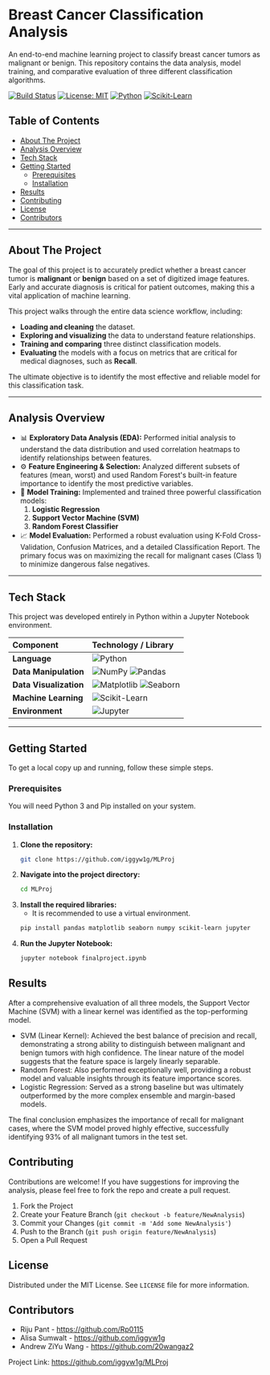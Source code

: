# Breast Cancer Classification Analysis

An end-to-end machine learning project to classify breast cancer tumors as malignant or benign. This repository contains the data analysis, model training, and comparative evaluation of three different classification algorithms.

[![Build Status](https://img.shields.io/badge/build-passing-brightgreen)](https://github.com/[your-username]/[your-repo])
[![License: MIT](https://img.shields.io/badge/License-MIT-blue.svg)](https://opensource.org/licenses/MIT)
[![Python](https://img.shields.io/badge/Python-3776AB.svg?style=flat&logo=python&logoColor=white)](https://www.python.org/)
[![Scikit-Learn](https://img.shields.io/badge/scikit--learn-%23F7931E.svg?style=flat&logo=scikit-learn&logoColor=white)](https://scikit-learn.org/)

## Table of Contents

- [About The Project](#about-the-project)
- [Analysis Overview](#analysis-overview)
- [Tech Stack](#tech-stack)
- [Getting Started](#getting-started)
  - [Prerequisites](#prerequisites)
  - [Installation](#installation)
- [Results](#results)
- [Contributing](#contributing)
- [License](#license)
- [Contributors](#contributors)

---

## About The Project

The goal of this project is to accurately predict whether a breast cancer tumor is **malignant** or **benign** based on a set of digitized image features. Early and accurate diagnosis is critical for patient outcomes, making this a vital application of machine learning.

This project walks through the entire data science workflow, including:

- **Loading and cleaning** the dataset.
- **Exploring and visualizing** the data to understand feature relationships.
- **Training and comparing** three distinct classification models.
- **Evaluating** the models with a focus on metrics that are critical for medical diagnoses, such as **Recall**.

The ultimate objective is to identify the most effective and reliable model for this classification task.

---

## Analysis Overview

- 📊 **Exploratory Data Analysis (EDA):** Performed initial analysis to understand the data distribution and used correlation heatmaps to identify relationships between features.
- ⚙️ **Feature Engineering & Selection:** Analyzed different subsets of features (mean, worst) and used Random Forest's built-in feature importance to identify the most predictive variables.
- 🧠 **Model Training:** Implemented and trained three powerful classification models:
  1.  **Logistic Regression**
  2.  **Support Vector Machine (SVM)**
  3.  **Random Forest Classifier**
- 📈 **Model Evaluation:** Performed a robust evaluation using K-Fold Cross-Validation, Confusion Matrices, and a detailed Classification Report. The primary focus was on maximizing the recall for malignant cases (Class 1) to minimize dangerous false negatives.

---

## Tech Stack

This project was developed entirely in Python within a Jupyter Notebook environment.

| Component              | Technology / Library                                                                                                                                                                                                                     |
| :--------------------- | :--------------------------------------------------------------------------------------------------------------------------------------------------------------------------------------------------------------------------------------- |
| **Language**           | ![Python](https://img.shields.io/badge/Python-3776AB.svg?style=for-the-badge&logo=python&logoColor=white)                                                                                                                                |
| **Data Manipulation**  | ![NumPy](https://img.shields.io/badge/NumPy-013243.svg?style=for-the-badge&logo=numpy&logoColor=white) ![Pandas](https://img.shields.io/badge/Pandas-150458.svg?style=for-the-badge&logo=pandas&logoColor=white)                         |
| **Data Visualization** | ![Matplotlib](https://img.shields.io/badge/Matplotlib-%23ffffff.svg?style=for-the-badge&logo=Matplotlib&logoColor=black) ![Seaborn](https://img.shields.io/badge/Seaborn-%23023e8a.svg?style=for-the-badge&logo=Seaborn&logoColor=white) |
| **Machine Learning**   | ![Scikit-Learn](https://img.shields.io/badge/scikit--learn-%23F7931E.svg?style=for-the-badge&logo=scikit-learn&logoColor=white)                                                                                                          |
| **Environment**        | ![Jupyter](https://img.shields.io/badge/Jupyter-F37626.svg?style=for-the-badge&logo=Jupyter&logoColor=white)                                                                                                                             |

---

## Getting Started

To get a local copy up and running, follow these simple steps.

### Prerequisites

You will need Python 3 and Pip installed on your system.

### Installation

1. **Clone the repository:**
   ```sh
   git clone https://github.com/iggyw1g/MLProj
   ```
2. **Navigate into the project directory:**
   ```sh
   cd MLProj
   ```
3. **Install the required libraries:**
   - It is recommended to use a virtual environment.
   ```sh
   pip install pandas matplotlib seaborn numpy scikit-learn jupyter
   ```
4. **Run the Jupyter Notebook:**
   ```sh
   jupyter notebook finalproject.ipynb
   ```

## Results

After a comprehensive evaluation of all three models, the Support Vector Machine (SVM) with a linear kernel was identified as the top-performing model.

- SVM (Linear Kernel): Achieved the best balance of precision and recall, demonstrating a strong ability to distinguish between malignant and benign tumors with high confidence. The linear nature of the model suggests that the feature space is largely linearly separable.
- Random Forest: Also performed exceptionally well, providing a robust model and valuable insights through its feature importance scores.
- Logistic Regression: Served as a strong baseline but was ultimately outperformed by the more complex ensemble and margin-based models.

The final conclusion emphasizes the importance of recall for malignant cases, where the SVM model proved highly effective, successfully identifying 93% of all malignant tumors in the test set.

## Contributing

Contributions are welcome! If you have suggestions for improving the analysis, please feel free to fork the repo and create a pull request.

1. Fork the Project
2. Create your Feature Branch (`git checkout -b feature/NewAnalysis`)
3. Commit your Changes (`git commit -m 'Add some NewAnalysis'`)
4. Push to the Branch (`git push origin feature/NewAnalysis`)
5. Open a Pull Request

## License

Distributed under the MIT License. See `LICENSE` file for more information.

## Contributors

- Riju Pant - https://github.com/Rp0115
- Alisa Sumwalt - https://github.com/iggyw1g
- Andrew ZiYu Wang - https://github.com/20wangaz2

Project Link: https://github.com/iggyw1g/MLProj
